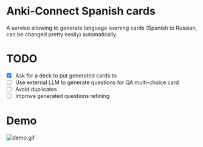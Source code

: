 # Anki-Connect Spanish cards

A service allowing to generate language learning cards (Spanish to Russian, can be changed pretty easily) automatically.

# TODO

- [x] Ask for a deck to put generated cards to
- [ ] Use external LLM to generate questions for QA multi-choice card
- [ ] Avoid duplicates
- [ ] Improve generated questions refining

# Demo
![demo.gif](demo.gif)
